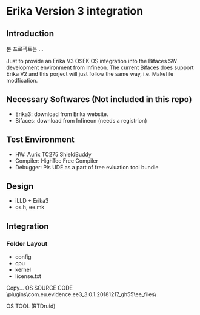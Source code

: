# Erika Version 3 integration

## Introduction
 본 프로젝트는 ...

 Just to provide an Erika V3 OSEK OS integration into the Bifaces SW development environment from Infineon.
 The current Bifaces does support Erika V2 and this porject will just follow the same way, i.e. Makefile modfication.

## Necessary Softwares (Not included in this repo)
- Erika3: download from Erika website.
- Bifaces: download from Infineon (needs a registrion)

## Test Environment
- HW: Aurix TC275 ShieldBuddy
- Compiler: HighTec Free Compiler
- Debugger: Pls UDE as a part of free evluation tool bundle

## Design
- iLLD + Erika3
- os.h, ee.mk 

## Integration

### Folder Layout
 - config
 - cpu
 - kernel
 - license.txt

Copy...
OS SOURCE CODE
\plugins\com.eu.evidence.ee3_3.0.1.20181217_gh55\ee_files\

OS TOOL (RTDruid)
